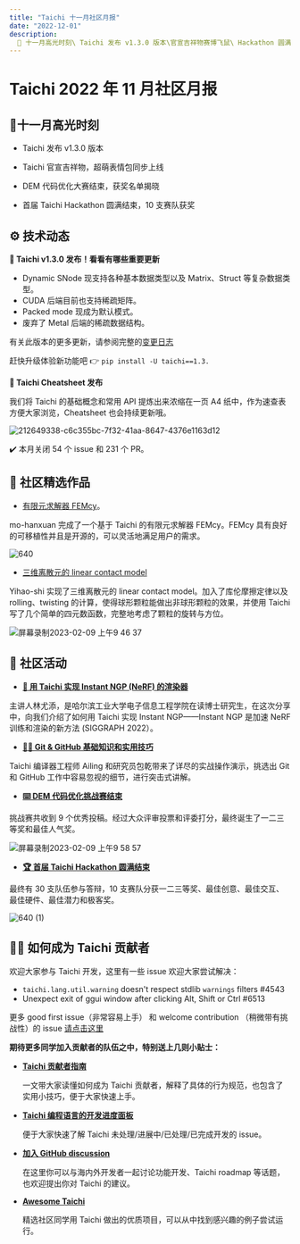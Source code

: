 ```yaml
---
title: "Taichi 十一月社区月报"
date: "2022-12-01"
description:
  📌 十一月高光时刻\ Taichi 发布 v1.3.0 版本\官宣吉祥物赛博飞鼠\ Hackathon 圆满完赛
---
```


# Taichi 2022 年 11 月社区月报

## 📌十一月高光时刻

- Taichi 发布 v1.3.0 版本

- Taichi 官宣吉祥物，超萌表情包同步上线

- DEM 代码优化大赛结束，获奖名单揭晓

- 首届 Taichi Hackathon 圆满结束，10 支赛队获奖


##  ⚙️ 技术动态

**🔧 Taichi v1.3.0 发布！看看有哪些重要更新**

- Dynamic SNode 现支持各种基本数据类型以及 Matrix、Struct 等复杂数据类型。
- CUDA 后端目前也支持稀疏矩阵。
- Packed mode 现成为默认模式。
- 废弃了 Metal 后端的稀疏数据结构。

有关此版本的更多更新，请参阅完整的[变更日志](github.com/taichi-dev/taichi/releases/tag/v1.3.0)

赶快升级体验新功能吧 👉 `pip install -U taichi==1.3.`


**📃 Taichi Cheatsheet 发布**

我们将 Taichi 的基础概念和常用 API 提炼出来浓缩在一页 A4 纸中，作为速查表方便大家浏览，Cheatsheet 也会持续更新哦。

![212649338-c6c355bc-7f32-41aa-8647-4376e1163d12](https://user-images.githubusercontent.com/124654014/217705261-f2d6849d-442c-422e-9001-32772b1bd6d8.png)

✔️ 本月关闭 54 个 issue 和 231 个 PR。

## 🌟 社区精选作品

- [有限元求解器 FEMcy](github.com/mo-hanxuan/FEMcy)。

mo-hanxuan 完成了一个基于 Taichi 的有限元求解器 FEMcy。FEMcy 具有良好的可移植性并且是开源的，可以灵活地满足用户的需求。
  
![640](https://user-images.githubusercontent.com/124654014/217705579-17d072e7-c5b1-42fb-a84d-b4e8c61d0607.gif)
  
- [三维离散元的 linear contact model](github.com/Yihao-Shi/TaichiDEM/tree/version-updated)

Yihao-shi 实现了三维离散元的 linear contact model。加入了库伦摩擦定律以及 rolling、twisting 的计算，使得球形颗粒能做出非球形颗粒的效果，并使用 Taichi 写了几个简单的四元数函数，完整地考虑了颗粒的旋转与方位。

![屏幕录制2023-02-09 上午9 46 37](https://user-images.githubusercontent.com/124654014/217714364-341564b5-b42a-41f8-95b4-9bef6506eb82.gif)


## 📢 社区活动

- **[ 🔵 用 Taichi 实现 Instant NGP (NeRF) 的渲染器](forum.taichi-lang.cn/t/topic/3368)**

主讲人林尤添，是哈尔滨工业大学电子信息工程学院在读博士研究生，在这次分享中，向我们介绍了如何用 Taichi 实现 Instant NGP——Instant NGP 是加速 NeRF 训练和渲染的新方法 (SIGGRAPH 2022）。


- **[ 👨‍🏫 Git & GitHub 基础知识和实用技巧](forum.taichi-lang.cn/t/topic/3368)**

Taichi 编译器工程师 Ailing 和研究员包乾带来了详尽的实战操作演示，挑选出 Git 和 GitHub 工作中容易忽视的细节，进行突击式讲解。


- **[ ⌨️ DEM 代码优化挑战赛结束](https://mp.weixin.qq.com/s/07RRRp3knjqSwQaGDQKtLA)**

挑战赛共收到 9 个优秀投稿。经过大众评审投票和评委打分，最终诞生了一二三等奖和最佳人气奖。

![屏幕录制2023-02-09 上午9 58 57](https://user-images.githubusercontent.com/124654014/217713869-db5fcc67-f741-418a-bfd1-73afb7e7961c.gif)


- **[ 🏆 首届 Taichi Hackathon 圆满结束](https://mp.weixin.qq.com/s/S02iUxsw1PJagwsdhWVKlQ)**

最终有 30 支队伍参与答辩，10 支赛队分获一二三等奖、最佳创意、最佳交互、最佳硬件、最佳潜力和极客奖。

![640 (1)](https://user-images.githubusercontent.com/124654014/217713981-c95a17ae-773b-4772-b4a7-dfc5b3e251ea.gif)


## 🧑‍💻 如何成为 Taichi 贡献者

欢迎大家参与 Taichi 开发，这里有一些 issue 欢迎大家尝试解决：
- `taichi.lang.util.warning` doesn't respect stdlib `warnings` filters #4543
- Unexpect exit of ggui window after clicking Alt, Shift or Ctrl  #6513

更多 good first issue（非常容易上手） 和  welcome contribution （稍微带有挑战性）的 issue [请点击这里](github.com/taichi-dev/taichi/contribute)

**期待更多同学加入贡献者的队伍之中，特别送上几则小贴士：**

- **[Taichi 贡献者指南](https://docs.taichi-lang.org/docs/contributor_guide)**
 
   一文带大家读懂如何成为 Taichi 贡献者，解释了具体的行为规范，也包含了实用小技巧，便于大家快速上手。
   
 - **[Taichi 编程语言的开发进度面板](https://github.com/orgs/taichi-dev/projects/1)**
 
   便于大家快速了解 Taichi 未处理/进展中/已处理/已完成开发的 issue。 
   
 - **[加入 GitHub discussion](https://github.com/taichi-dev/taichi/discussions)**
 
   在这里你可以与海内外开发者一起讨论功能开发、Taichi roadmap 等话题，也欢迎提出你对 Taichi 的建议。
 
 - **[Awesome Taichi](https://github.com/taichi-dev/awesome-taichi)**
 
   精选社区同学用 Taichi 做出的优质项目，可以从中找到感兴趣的例子尝试运行。 
